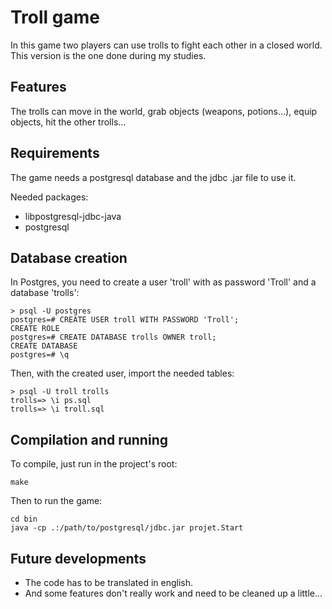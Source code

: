 # Troll game

In this game two players can use trolls to fight each other in a closed world.
This version is the one done during my studies.

## Features

The trolls can move in the world, grab objects (weapons, potions...), equip
objects, hit the other trolls...

## Requirements

The game needs a postgresql database and the jdbc .jar file to use it.

Needed packages:

- libpostgresql-jdbc-java
- postgresql

## Database creation

In Postgres, you need to create a user 'troll' with as password 'Troll' and a database 'trolls':

```
> psql -U postgres
postgres=# CREATE USER troll WITH PASSWORD 'Troll';
CREATE ROLE
postgres=# CREATE DATABASE trolls OWNER troll;
CREATE DATABASE
postgres=# \q
```

Then, with the created user, import the needed tables:

```
> psql -U troll trolls
trolls=> \i ps.sql
trolls=> \i troll.sql
```

## Compilation and running

To compile, just run in the project's root:

```
make
```

Then to run the game:

```
cd bin
java -cp .:/path/to/postgresql/jdbc.jar projet.Start
```

## Future developments

* The code has to be translated in english.
* And some features don't really work and need to be cleaned up a little...


